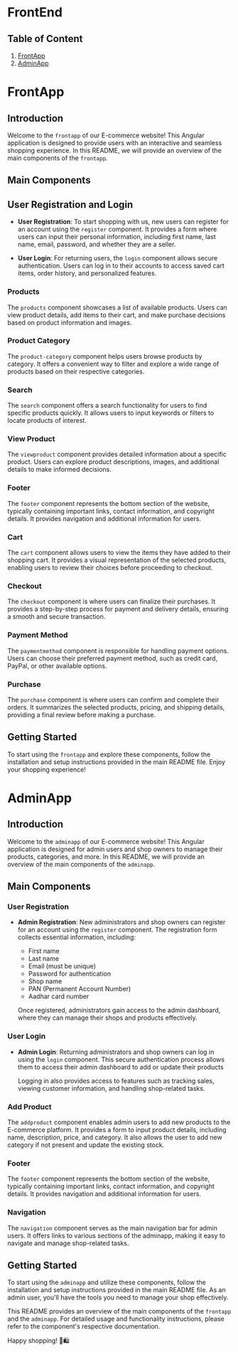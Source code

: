 # FrontEnd

## Table of Content
1. [FrontApp](#frontapp)
2. [AdminApp](#adminapp)

# FrontApp

## Introduction

Welcome to the `frontapp` of our E-commerce website! This Angular application is designed to provide users with an interactive and seamless shopping experience. In this README, we will provide an overview of the main components of the `frontapp`.

## Main Components

## User Registration and Login

- **User Registration**: To start shopping with us, new users can register for an account using the `register` component. It provides a form where users can input their personal information, including first name, last name, email, password, and whether they are a seller.

- **User Login**: For returning users, the `login` component allows secure authentication. Users can log in to their accounts to access saved cart items, order history, and personalized features.

### Products

The `products` component showcases a list of available products. Users can view product details, add items to their cart, and make purchase decisions based on product information and images.

### Product Category

The `product-category` component helps users browse products by category. It offers a convenient way to filter and explore a wide range of products based on their respective categories.

### Search

The `search` component offers a search functionality for users to find specific products quickly. It allows users to input keywords or filters to locate products of interest.

### View Product

The `viewproduct` component provides detailed information about a specific product. Users can explore product descriptions, images, and additional details to make informed decisions.

### Footer

The `footer` component represents the bottom section of the website, typically containing important links, contact information, and copyright details. It provides navigation and additional information for users.

### Cart

The `cart` component allows users to view the items they have added to their shopping cart. It provides a visual representation of the selected products, enabling users to review their choices before proceeding to checkout.

### Checkout

The `checkout` component is where users can finalize their purchases. It provides a step-by-step process for payment and delivery details, ensuring a smooth and secure transaction.

### Payment Method

The `paymentmethod` component is responsible for handling payment options. Users can choose their preferred payment method, such as credit card, PayPal, or other available options.

### Purchase

The `purchase` component is where users can confirm and complete their orders. It summarizes the selected products, pricing, and shipping details, providing a final review before making a purchase.

## Getting Started

To start using the `frontapp` and explore these components, follow the installation and setup instructions provided in the main README file. Enjoy your shopping experience!

# AdminApp

## Introduction

Welcome to the `adminapp` of our E-commerce website! This Angular application is designed for admin users and shop owners to manage their products, categories, and more. In this README, we will provide an overview of the main components of the `adminapp`.

## Main Components

### User Registration

- **Admin Registration**: New administrators and shop owners can register for an account using the `register` component. The registration form collects essential information, including:
  - First name
  - Last name
  - Email (must be unique)
  - Password for authentication
  - Shop name
  - PAN (Permanent Account Number)
  - Aadhar card number

  Once registered, administrators gain access to the admin dashboard, where they can manage their shops and products effectively.

### User Login

- **Admin Login**: Returning administrators and shop owners can log in using the `login` component. This secure authentication process allows them to access their admin dashboard to add or update their products

  Logging in also provides access to features such as tracking sales, viewing customer information, and handling shop-related tasks.

### Add Product

The `addproduct` component enables admin users to add new products to the E-commerce platform. It provides a form to input product details, including name, description, price, and category. It also allows the user to add new category if not present and update the existing stock.

### Footer

The `footer` component represents the bottom section of the website, typically containing important links, contact information, and copyright details. It provides navigation and additional information for users.

### Navigation

The `navigation` component serves as the main navigation bar for admin users. It offers links to various sections of the adminapp, making it easy to navigate and manage shop-related tasks.


## Getting Started

To start using the `adminapp` and utilize these components, follow the installation and setup instructions provided in the main README file. As an admin user, you'll have the tools you need to manage your shop effectively.


This README provides an overview of the main components of the `frontapp` and the `adminapp`. For detailed usage and functionality instructions, please refer to the component's respective documentation.

Happy shopping! 🛒🛍️

